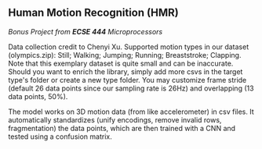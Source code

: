 ## Human Motion Recognition (HMR)
*Bonus Project from **ECSE 444** Microprocessors*

Data collection credit to Chenyi Xu.
Supported motion types in our dataset (olympics.zip): Still; Walking; Jumping; Running; Breaststroke; Clapping. Note that this exemplary dataset is quite small and can be inaccurate. Should you want to enrich the library, simply add more csvs in the target type's folder or create a new type folder. You may customize frame stride (default 26 data points since our sampling rate is 26Hz) and overlapping (13 data points, 50%).

The model works on 3D motion data (from like accelerometer) in csv files. It automatically standardizes (unify encodings, remove invalid rows, fragmentation) the data points, which are then trained with a CNN and tested using a confusion matrix.
